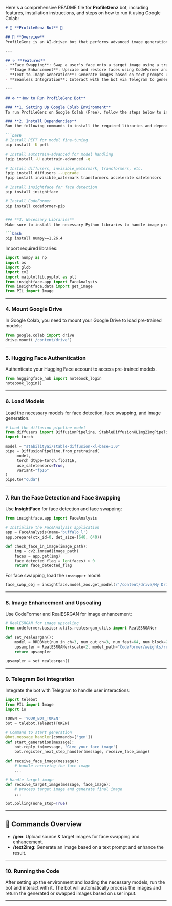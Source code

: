Here's a comprehensive README file for **ProfileGenz** bot, including features, installation instructions, and steps on how to run it using Google Colab:

```markdown
# 🤖 **ProfileGenz Bot** 🤖

## 📌 **Overview**
ProfileGenz is an AI-driven bot that performs advanced image generation and face-swapping tasks. The bot allows users to generate high-quality profile pictures by swapping faces, enhancing images, and generating new ones from text prompts. 

---

## ✨ **Features**
- **Face Swapping**: Swap a user's face onto a target image using a trained model.
- **Image Enhancement**: Upscale and restore faces using CodeFormer and RealESRGAN.
- **Text-to-Image Generation**: Generate images based on text prompts using Stable Diffusion XL.
- **Seamless Integration**: Interact with the bot via Telegram to generate, enhance, and swap faces easily.

---

## ⚙️ **How to Run ProfileGenz Bot**

### **1. Setting Up Google Colab Environment**
To run ProfileGenz on Google Colab (Free), follow the steps below to install necessary dependencies and set up the environment.

### **2. Install Dependencies**
Run the following commands to install the required libraries and dependencies:

```bash
# Install PEFT for model fine-tuning
pip install -U peft

# Install autotrain-advanced for model handling
!pip install -U autotrain-advanced -q

# Install diffusers, invisible_watermark, transformers, etc.
!pip install diffusers --upgrade
!pip install invisible_watermark transformers accelerate safetensors

# Install insightface for face detection
pip install insightface

# Install CodeFormer
pip install codeformer-pip


### **3. Necessary Libraries**
Make sure to install the necessary Python libraries to handle image processing and face swapping. 

```bash
pip install numpy==1.26.4
```

Import required libraries:
```python
import numpy as np
import os
import glob
import cv2
import matplotlib.pyplot as plt
from insightface.app import FaceAnalysis
from insightface.data import get_image
from PIL import Image
```

---

### **4. Mount Google Drive**
In Google Colab, you need to mount your Google Drive to load pre-trained models:

```python
from google.colab import drive
drive.mount('/content/drive')
```

---

### **5. Hugging Face Authentication**
Authenticate your Hugging Face account to access pre-trained models.

```python
from huggingface_hub import notebook_login
notebook_login()
```

---

### **6. Load Models**
Load the necessary models for face detection, face swapping, and image generation.

```python
# Load the diffusion pipeline model
from diffusers import DiffusionPipeline, StableDiffusionXLImg2ImgPipeline
import torch

model = "stabilityai/stable-diffusion-xl-base-1.0"
pipe = DiffusionPipeline.from_pretrained(
     model,
     torch_dtype=torch.float16, 
     use_safetensors=True, 
     variant="fp16"
)
pipe.to("cuda")
```

---

### **7. Run the Face Detection and Face Swapping**
Use **InsightFace** for face detection and face swapping:
```python
from insightface.app import FaceAnalysis

# Initialize the FaceAnalysis application
app = FaceAnalysis(name='buffalo_l')
app.prepare(ctx_id=0, det_size=(640, 640))

def check_face_in_image(image_path):
    img = cv2.imread(image_path)
    faces = app.get(img)
    face_detected_flag = len(faces) > 0
    return face_detected_flag
```

For face swapping, load the `inswapper` model:
```python
face_swap_obj = insightface.model_zoo.get_model(r'/content/drive/My Drive/inswapper_128.onnx', download=False)
```

---

### **8. Image Enhancement and Upscaling**
Use CodeFormer and RealESRGAN for image enhancement:
```python
# RealESRGAN for image upscaling
from codeformer.basicsr.utils.realesrgan_utils import RealESRGANer

def set_realesrgan():
    model = RRDBNet(num_in_ch=3, num_out_ch=3, num_feat=64, num_block=23, num_grow_ch=32, scale=2)
    upsampler = RealESRGANer(scale=2, model_path="CodeFormer/weights/realesrgan/RealESRGAN_x2plus.pth", model=model, tile=400)
    return upsampler

upsampler = set_realesrgan()
```

---

### **9. Telegram Bot Integration**
Integrate the bot with Telegram to handle user interactions:

```python
import telebot
from PIL import Image
import io

TOKEN = 'YOUR_BOT_TOKEN'
bot = telebot.TeleBot(TOKEN)

# Command to start generation
@bot.message_handler(commands=['gen'])
def start_generation(message):
    bot.reply_to(message, 'Give your face image')
    bot.register_next_step_handler(message, receive_face_image)

def receive_face_image(message):
    # handle receiving the face image
    ...

# Handle target image
def receive_target_image(message, face_image):
    # process target image and generate final image
    ...

bot.polling(none_stop=True)
```

---

## 📝 **Commands Overview**
- **/gen**: Upload source & target images for face swapping and enhancement.
- **/text2img**: Generate an image based on a text prompt and enhance the result.

---

### **10. Running the Code**
After setting up the environment and loading the necessary models, run the bot and interact with it. The bot will automatically process the images and return the generated or swapped images based on user input.

---

```

